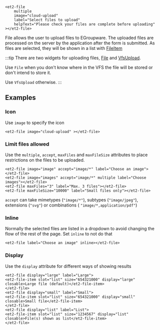 ```html:preview

<et2-file 
    multiple
    image="cloud-upload" 
    label="Select files to upload" 
    helpText="Please check your files are complete before uploading"
></et2-file>
```

File allows the user to upload files to EGroupware. The uploaded files are processed on the server by the application
after the form is
submitted. As files are selected, they will be shown in a list with [FileItem](../et2-file-item)

:::tip
There are two widgets for uploading files, [File](../et2-file) and [VfsUpload](../et2-vfs-upload).

Use `File` when you don't know where in the VFS the file will be stored or don't intend to store it.

Use `VfsUpload` otherwise.
:::

## Examples

### Icon

Use `image` to specify the icon

```html:preview
<et2-file image="cloud-upload" ></et2-file>
```

### Limit files allowed

Use the `multiple`, `accept`, `maxFiles` and `maxFileSize` attributes to place restrictions on the files to be uploaded.

```html:preview
<et2-file image="image" accept="image/*" label="Choose an image"></et2-file>
<et2-file image="images" accept="image/*" multiple label="Choose images"></et2-file>
<et2-file maxFiles="3" label="Max. 3 files"></et2-file>
<et2-file maxFileSize="10000" label="Small files only"></et2-file>
```

`accept` can take mimetypes (`"image/*"`), subtypes (`"image/jpeg"`), extensions (`"svg"`) or combinations (
`"image/*,application/pdf"`)

### Inline

Normally the selected files are listed in a dropdown to avoid changing the flow of the rest of the page. Set `inline` to
not do that

```html:preview
<et2-file label="Choose an image" inline></et2-file>
```

### Display

Use the `display` attribute for different ways of showing results
```html:preview
<et2-file display="large" label="Large">
<et2-file-item slot="list" size="654321000" display="large" closable>Large file (default)</et2-file-item>
</et2-file>
<et2-file display="small" label="Small">
<et2-file-item slot="list" size="654321000" display="small" closable>Small file</et2-file-item>
</et2-file>
<et2-file display="list" label="List">
<et2-file-item slot="list" size="1234567" display="list" closable>File(s) shown as list</et2-file-item>
</et2-file>
```
